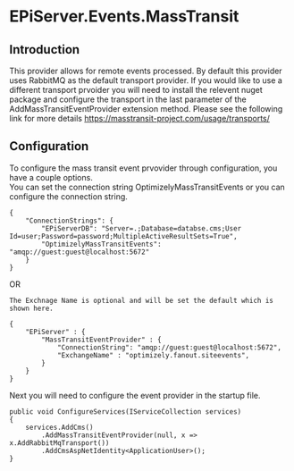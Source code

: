 # EPiServer.Events.MassTransit

## Introduction

This provider allows for remote events processed.  By default this provider uses RabbitMQ as the default transport provider.  If you would like to use a different transport prvoider you will need to install the relevent nuget package and configure the transport in the last parameter of the AddMassTransitEventProvider extension method.  Please see the following link for more details https://masstransit-project.com/usage/transports/

## Configuration

To configure the mass transit event prvovider through configuration, you have a couple options.  
You can set the connection string OptimizelyMassTransitEvents or you can configure the connection string.



```
{
    "ConnectionStrings": {
        "EPiServerDB": "Server=.;Database=databse.cms;User Id=user;Password=password;MultipleActiveResultSets=True",
        "OptimizelyMassTransitEvents": "amqp://guest:guest@localhost:5672"
    }
}
```

OR

`The Exchnage Name is optional and will be set the default which is shown here.`

```
{
    "EPiServer" : {
        "MassTransitEventProvider" : {
            "ConnectionString": "amqp://guest:guest@localhost:5672",
            "ExchangeName" : "optimizely.fanout.siteevents",
        }
    }
}
```

Next you will need to configure the event provider in the startup file.

```
public void ConfigureServices(IServiceCollection services)
{
    services.AddCms()
        .AddMassTransitEventProvider(null, x => x.AddRabbitMqTransport())
        .AddCmsAspNetIdentity<ApplicationUser>();
}
```
